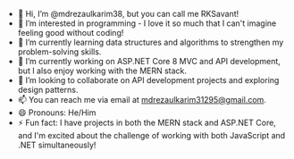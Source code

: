 - 👋 Hi, I’m @mdrezaulkarim38, but you can call me RKSavant!
- 👀 I’m interested in programming - I love it so much that I can't imagine feeling good without coding!
- 🌱 I’m currently learning data structures and algorithms to strengthen my problem-solving skills.
- 💼 I’m currently working on ASP.NET Core 8 MVC and API development, but I also enjoy working with the MERN stack.
- 💞️ I’m looking to collaborate on API development projects and exploring design patterns.
- 📫 You can reach me via email at mdrezaulkarim31295@gmail.com.
- 😄 Pronouns: He/Him
- ⚡ Fun fact: I have projects in both the MERN stack and ASP.NET Core, and I'm excited about the challenge of working with both JavaScript and .NET simultaneously!


<!---
mdrezaulkarim38/mdrezaulkarim38 is a ✨ special ✨ repository because its `README.md` (this file) appears on your GitHub profile.
You can click the Preview link to take a look at your changes.
--->

